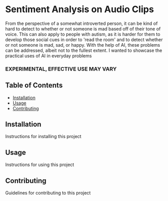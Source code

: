 # Sentiment Analysis on Audio Clips

From the perspective of a somewhat introverted person, it can be kind of hard to detect to whether or not someone is mad based off of their tone of voice. This can also apply to people with autism, as it is harder for them to develop those social cues in order to 'read the room' and to detect whether or not someone is mad, sad, or happy. With the help of AI, these problems can be addressed, albeit not to the fullest extent. I wanted to showcase the practical uses of AI in everyday problems
### EXPERIMENTAL, EFFECTIVE USE MAY VARY

## Table of Contents
- [Installation](#installation)
- [Usage](#usage)
- [Contributing](#contributing)

## Installation

Instructions for installing this project

## Usage

Instructions for using this project

## Contributing

Guidelines for contributing to this project
